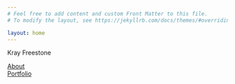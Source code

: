 ```yaml
---
# Feel free to add content and custom Front Matter to this file.
# To modify the layout, see https://jekyllrb.com/docs/themes/#overriding-theme-defaults

layout: home
---
```

<div id="image-slider" class="splide">
	<div class="splide__track">
		<ul id="gallery" class="splide__list">
            <!-- <li class="splide__slide">
                <img src="/assets/img/header.png">
            </li> -->
		</ul>
	</div>
</div>

<p class="home-header">Kray Freestone</p>
<div class="column">
    <a class="home-link" href="/about/">About</a>
</div>
<div class="column">
    <a class="home-link" href="/portfolio/">Portfolio</a>
</div>
